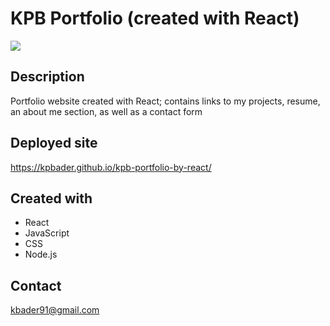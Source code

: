# KPB Portfolio (created with React)

<img src="src/assets/images/launched-site-walkthru.gif">

## Description 
Portfolio website created with React; contains links to my projects, resume, an about me section, as well as a contact form

## Deployed site 
https://kpbader.github.io/kpb-portfolio-by-react/

## Created with 
* React 
* JavaScript
* CSS
* Node.js

## Contact  
kbader91@gmail.com

